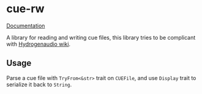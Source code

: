 # cue-rw

[Documentation](https://docs.rs/cue-rw)

A library for reading and writing cue files, this library tries to be complicant with [Hydrogenaudio wiki](https://wiki.hydrogenaud.io/index.php?title=Cue_sheet).

## Usage
Parse a cue file with `TryFrom<&str>` trait on `CUEFile`, and use `Display` trait to serialize it back to `String`.
